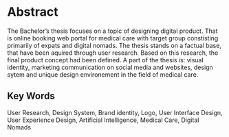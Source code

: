 # Abstract

The Bachelor’s thesis focuses on a topic of designing digital product. That is online booking
web portal for medical care with target group constisting primarily of expats and digital nomads.
The thesis stands on a factual base, that have been aquired through user research.
Based on this research, the final product concept had been defined. A part of the thesis is: visual
identity, marketing communication on social media and websites, design sytem and
unique design environement in the field of medical care.

## Key Words
User Research, Design System, Brand identity, Logo, User Interface Design, User Experience
Design, Artificial Intelligence, Medical Care, Digital Nomads
